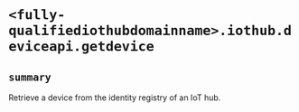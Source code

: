 # `<fully-qualifiediothubdomainname>.iothub.deviceapi.getdevice`

## `summary`
Retrieve a device from the identity registry of an IoT hub.


